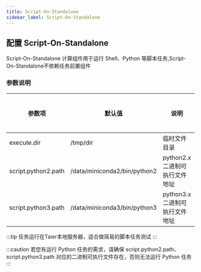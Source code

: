 ```yaml
---
title: Script-On-Standalone 
sidebar_label: Script-On-Standalone
---
```


## 配置 Script-On-Standalone

Script-On-Standalone 计算组件用于运行 Shell、Python 等脚本任务,Script-On-Standalone不依赖任务前置组件

### 参数说明

| 参数项                    | 默认值                                   | 说明                                                  | 是否必填 |
| ------------------------ | ---------------------------------------  | ---------------------------------------------------- | ------- |
| execute.dir            |  /tmp/dir             | 临时文件目录                           | 是       |
| script.python2.path      | /data/miniconda2/bin/python2             | python2.x 二进制可执行文件地址                                | 是       |
| script.python3.path      | /data/miniconda3/bin/python3             | python3.x 二进制可执行文件地址                                 | 是       |

:::tip 任务运行在Taier本地服务器，适合做简易的脚本任务测试
:::

:::caution 若您有运行 Python 任务的需求，请确保 script.python2.path、script.python3.path 对应的二进制可执行文件存在，否则无法运行 Python 任务
:::